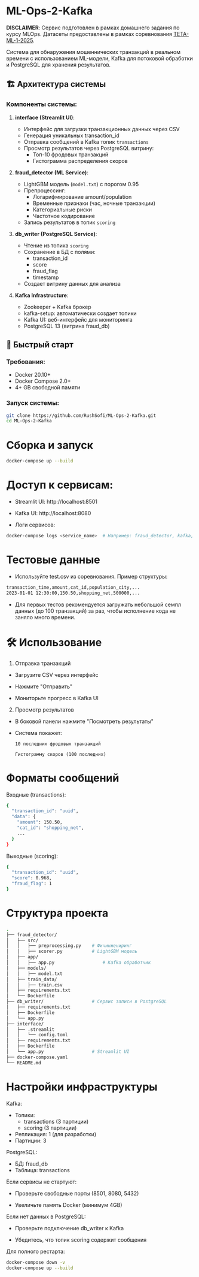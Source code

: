 # ML-Ops-2-Kafka

**DISCLAIMER**: Сервис подготовлен в рамках домашнего задания по курсу MLOps. Датасеты предоставлены в рамках соревнования [TETA-ML-1-2025](https://www.kaggle.com/competitions/teta-ml-1-2025).

Система для обнаружения мошеннических транзакций в реальном времени с использованием ML-модели, Kafka для потоковой обработки и PostgreSQL для хранения результатов.

## 🏗️ Архитектура системы

### Компоненты системы:
1. **interface (Streamlit UI)**:
    - Интерфейс для загрузки транзакционных данных через CSV
   - Генерация уникальных transaction_id
   - Отправка сообщений в Kafka топик `transactions`
   - Просмотр результатов через PostgreSQL витрину:
     - Топ-10 фродовых транзакций
     - Гистограмма распределения скоров

2. **fraud_detector (ML Service)**:
   - LightGBM модель (`model.txt`) с порогом 0.95
   - Препроцессинг:
     - Логарифмирование amount/population
     - Временные признаки (час, ночные транзакции)
     - Категориальные риски
     - Частотное кодирование
   - Запись результатов в топик `scoring`

3. **db_writer (PostgreSQL Service)**:
   - Чтение из топика `scoring`
   - Сохранение в БД с полями:
     - transaction_id
     - score
     - fraud_flag
     - timestamp
   - Создает витрину данных для анализа

4. **Kafka Infrastructure**:
   - Zookeeper + Kafka брокер
   - kafka-setup: автоматически создает топики
   - Kafka UI: веб-интерфейс для мониторинга
   - PostgreSQL 13 (витрина fraud_db)

## 🚀 Быстрый старт

### Требования:
- Docker 20.10+
- Docker Compose 2.0+
- 4+ GB свободной памяти

### Запуск системы:
```bash
git clone https://github.com/RushSofi/ML-Ops-2-Kafka.git
cd ML-Ops-2-Kafka 
```
# Сборка и запуск
```bash
docker-compose up --build
```

# Доступ к сервисам:

* Streamlit UI: http://localhost:8501

* Kafka UI: http://localhost:8080

* Логи сервисов:
```bash
docker-compose logs <service_name>  # Например: fraud_detector, kafka, interface
```

# Тестовые данные

* Используйте test.csv из соревнования. Пример структуры:
```bash
transaction_time,amount,cat_id,population_city,...
2023-01-01 12:30:00,150.50,shopping_net,500000,...
```
* Для первых тестов рекомендуется загружать небольшой семпл данных (до 100 транзакций) за раз, чтобы исполнение кода не заняло много времени.

# 🛠️ Использование
1. Отправка транзакций

  - Загрузите CSV через интерфейс

  - Нажмите "Отправить"

  - Мониторьте прогресс в Kafka UI

2. Просмотр результатов

  - В боковой панели нажмите "Посмотреть результаты"

  - Система покажет:

        10 последних фродовых транзакций

        Гистограмму скоров (100 последних)

# Форматы сообщений

Входные (transactions):
```bash
{
  "transaction_id": "uuid",
  "data": {
    "amount": 150.50,
    "cat_id": "shopping_net",
    ...
  }
}
```

Выходные (scoring):
```bash
{
  "transaction_id": "uuid",
  "score": 0.968,
  "fraud_flag": 1
}
```
# Структура проекта
```bash
.
├── fraud_detector/
│   ├── src/
│   │   ├── preprocessing.py    # Фичинжениринг
│   │   ├── scorer.py           # LightGBM модель
│   ├── app/
│   │   ├── app.py                  # Kafka обработчик
│   ├── models/
│   │   ├── model.txt 
│   ├── train_data/
│   │   ├── train.csv
│   ├── requirements.txt
│   └── Dockerfile
├── db_writer/                  # Сервис записи в PostgreSQL
│   ├── requirements.txt
│   ├── Dockerfile
│   └── app.py 
├── interface/
│   ├── .streamlit
│   │   └── config.toml
│   ├── requirements.txt
│   ├── Dockerfile
│   └── app.py                  # Streamlit UI
├── docker-compose.yaml
└── README.md
```
# Настройки инфраструктуры
Kafka:
* Топики:
    - transactions (3 партиции)
    - scoring (3 партиции)
* Репликация: 1 (для разработки)
* Партиции: 3

PostgreSQL:
* БД: fraud_db
* Таблица: transactions


Если сервисы не стартуют:

  - Проверьте свободные порты (8501, 8080, 5432)

  - Увеличьте память Docker (минимум 4GB)

Если нет данных в PostgreSQL:

  - Проверьте подключение db_writer к Kafka

  - Убедитесь, что топик scoring содержит сообщения

Для полного рестарта:
```bash
docker-compose down -v
docker-compose up --build
```